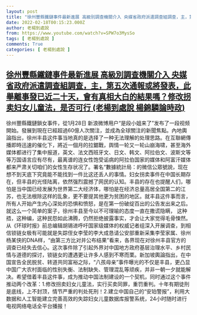 ```yaml
---
layout: post
title: "徐州豐縣鐵鏈事件最新進展 高級別調查機關介入 央媒省政府派遣調查組調查，主，第五次通報或將發表，此舉離事發已近二十天，會有真相大白的結果嗎？修改拐卖妇女儿童法，是否可行 (老楊到處說 楊錦驎論時政)"
date: 2022-02-18T00:15:23.000Z
author: 老楊到處說
from: https://www.youtube.com/watch?v=SPW7o3MysSo
tags: [ 老楊到處說 ]
comments: True
categories: [ 老楊到處說 ]
---
```

<!--1645143323000-->
[徐州豐縣鐵鏈事件最新進展 高級別調查機關介入 央媒省政府派遣調查組調查，主，第五次通報或將發表，此舉離事發已近二十天，會有真相大白的結果嗎？修改拐卖妇女儿童法，是否可行 (老楊到處說 楊錦驎論時政)](https://www.youtube.com/watch?v=SPW7o3MysSo)
------

<div>
徐州豐縣鐵鏈鎖女事件，從1月28日 新浪微博用户“是段小姐来了”发布了一段视频開始。發展到現在已經超過60億人次關注，並成為全球關注的新聞焦點。內地輿論指出，徐州丰县这件事当地真的是选择了一种无法理解的处理思路。在互聯網傳播即時迅速的催化下，將近一個月的拉鋸戰，舆情一轮又一轮山崩海啸，甚至海外媒体都进行了集中报道，英文、法文西班牙文、日文、韩文、阿拉伯文、波斯文等等万国语言应有尽有，最离谱的连女性饱受诟病的阿拉伯国家的媒体和阿富汗媒体都来严肃关切咱们的女性生存状况了。署名“數據統計局：的微信公眾號說，现在想不到天底下究竟能不能找到一件比这还丢人的事情。妇女拐卖事件在中国长期存在，但丰县的光怪陆离，依然强烈震撼了网民的认知。丰县的存在也提醒人们，哪怕是当中国已经发展为世界第二大经济体，哪怕是在经济总量高居全国第二的江苏，也无法根除这样的乱象，更不要提其他更为贫困的地区。就丰县这件事而言，所有人开始产生内心深处的恐惧和愤怒，是在第一份破绽百出的公告发出来之后。就这么一个简单的案子，徐州丰县至今以不可理喻的态度一直在撒谎隐瞒， 这种捂，这种编，这种民怨如此沸腾，仍然拒绝披露事实，才会让大家觉得毛骨悚然。从《环球时报》前总编辑胡锡进呼吁国家级媒体的权威记者组深入开展调查，到相信锁链女极有可能就是失踪侄女李莹的李大成恳请公安部重新采集李莹家属、徐州杨某侠的DNA样，“由第三方比对并公布结果”看来，各界现在对徐州丰县官方的调查已经失去信心。这次事件除了引起外界对中国地方政府基层治理水平、乡村民情与道德的探讨，锁链女的遭遇更让许多人感到不寒而栗。新加坡輿論指出，在中国宣告全民脱贫、转道共同富裕之际，“八孩母亲”事件曝光的不仅是丰县，更凸显中国广大农村面临的性别失衡、法制缺失、管理混乱等顽疾，并非一朝一夕就能解决。希望借着丰县这件事，成为推动中国法制建设的一个契机，同时通过这个事件推动两个改革：1.修改拐卖妇女儿童法，实行买卖同罪，重罚重判。十年有期徒刑是底线，上不封顶，情节严重的判处死刑！2.建立中国自己的“安珀警报”，利用大数据和人工智能建立完善高效的失踪妇女儿童数据库报警系统，24小时随时进行电视网络电话全平台播报！
</div>
